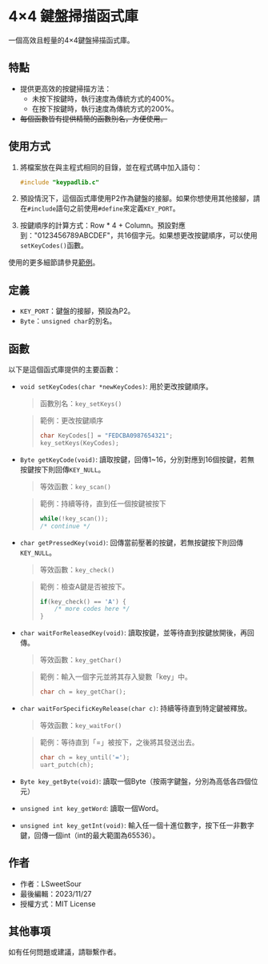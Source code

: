 # 4×4 鍵盤掃描函式庫
一個高效且輕量的4×4鍵盤掃描函式庫。

## 特點

- 提供更高效的按鍵掃描方法：
    + 未按下按鍵時，執行速度為傳統方式的400%。
    + 在按下按鍵時，執行速度為傳統方式的200%。
- ~~每個函數皆有提供精簡的函數別名，方便使用。~~

## 使用方式

1. 將檔案放在與主程式相同的目錄，並在程式碼中加入語句：

    ```c
    #include "keypadlib.c"
    ```

2. 預設情況下，這個函式庫使用P2作為鍵盤的接腳。如果你想使用其他接腳，請在`#include`語句之前使用`#define`來定義`KEY_PORT`。

3. 按鍵順序的計算方式：Row * 4 + Column。預設對應到："0123456789ABCDEF"，共16個字元。如果想更改按鍵順序，可以使用`setKeyCodes()`函數。

使用的更多細節請參見[範例](/example/)。

## 定義
- `KEY_PORT`：鍵盤的接腳，預設為P2。
- `Byte`：`unsigned char`的別名。

## 函數

以下是這個函式庫提供的主要函數：

- `void setKeyCodes(char *newKeyCodes)`: 用於更改按鍵順序。  

    > 函數別名：`key_setKeys()`

    > 範例：更改按鍵順序
    > ```c
    > char KeyCodes[] = "FEDCBA0987654321";
    > key_setKeys(KeyCodes);
    > ```


- `Byte getKeyCode(void)`: 讀取按鍵，回傳1~16，分別對應到16個按鍵，若無按鍵按下則回傳`KEY_NULL`。
    > 等效函數：`key_scan()`

    > 範例：持續等待，直到任一個按鍵被按下
    > ```c
    > while(!key_scan());
    > /* continue */
    > ```

- `char getPressedKey(void)`: 回傳當前壓著的按鍵，若無按鍵按下則回傳`KEY_NULL`。

    > 等效函數：`key_check()`
    
    > 範例：檢查A鍵是否被按下。
    > ```c
    > if(key_check() == 'A') {
    >     /* more codes here */
    > }
    > ```

- `char waitForReleasedKey(void)`: 讀取按鍵，並等待直到按鍵放開後，再回傳。

    > 等效函數：`key_getChar()`

    > 範例：輸入一個字元並將其存入變數「key」中。
    > ```c
    > char ch = key_getChar();
    > ```

- `char waitForSpecificKeyRelease(char c)`: 持續等待直到特定鍵被釋放。

    > 等效函數：`key_waitFor()`

    > 範例：等待直到「=」被按下，之後將其發送出去。
    > ```c
    > char ch = key_until('=');
    > uart_putch(ch);
    > ```

- `Byte key_getByte(void)`: 讀取一個Byte（按兩字鍵盤，分別為高低各四個位元）
- `unsigned int key_getWord`: 讀取一個Word。
- `unsigned int key_getInt(void)`: 輸入任一個十進位數字，按下任一非數字鍵，回傳一個int（int的最大範圍為65536）。

## 作者

- 作者：LSweetSour
- 最後編輯：2023/11/27
- 授權方式：MIT License

## 其他事項
如有任何問題或建議，請聯繫作者。
